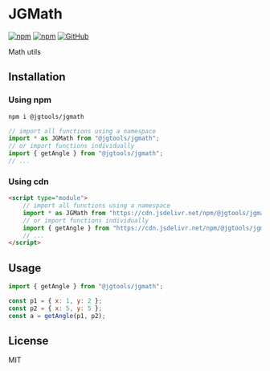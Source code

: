 # JGMath

[![npm](https://img.shields.io/npm/v/@jgtools/jgmath)](https://www.npmjs.com/package/@jgtools/jgmath)
[![npm](https://img.shields.io/npm/dm/@jgtools/jgmath)](https://www.npmjs.com/package/@jgtools/jgmath)
[![GitHub](https://img.shields.io/github/license/jgtools/jgmath)](https://github.com/git/git-scm.com/blob/main/MIT-LICENSE.txt)

Math utils

## Installation

### Using npm

```bash
npm i @jgtools/jgmath
```

```javascript
// import all functions using a namespace
import * as JGMath from "@jgtools/jgmath";
// or import functions individually
import { getAngle } from "@jgtools/jgmath";
// ...
```

### Using cdn

```html
<script type="module">
    // import all functions using a namespace
    import * as JGMath from "https://cdn.jsdelivr.net/npm/@jgtools/jgmath@1.0.5/dist/index.min.js";
    // or import functions individually
    import { getAngle } from "https://cdn.jsdelivr.net/npm/@jgtools/jgmath@1.0.5/dist/index.min.js";
    // ...
</script>
```

## Usage

```javascript
import { getAngle } from "@jgtools/jgmath";

const p1 = { x: 1, y: 2 };
const p2 = { x: 5, y: 5 };
const a = getAngle(p1, p2);
```

## License

MIT
